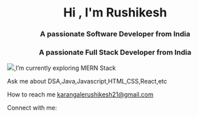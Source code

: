 <h1 align="center">Hi , I'm Rushikesh</h1>
<h3 align="center">A passionate Software Developer from India</h3>
<h3 align="center">A passionate Full Stack Developer from India</h3>
<a href="https://visitcount.itsvg.in">
  <img src="https://visitcount.itsvg.in/api?id=abhishekraut1&label=Profile%20Views&color=0&icon=0&pretty=false" />
</a>
I’m currently exploring MERN Stack

Ask me about DSA,Java,Javascript,HTML,CSS,React,etc

How to reach me karangalerushikesh21@gmail.com

Connect with me:

<!---
rushikarangale/rushikarangale is a ✨ special ✨ repository because its `README.md` (this file) appears on your GitHub profile.
You can click the Preview link to take a look at your changes.
--->
